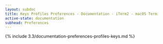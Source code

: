 ```yaml
---
layout: subdoc
title: Keys Profiles Preferences - Documentation - iTerm2 - macOS Terminal Replacement
active-state: documentation
subhead: Preferences
---
```

{% include 3.3/documentation-preferences-profiles-keys.md %}
